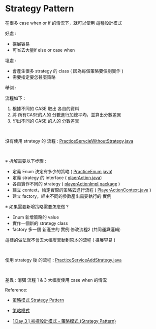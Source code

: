 # Strategy Pattern

在很多 case when or if 的情況下，就可以使用 這種設計模式 <br>

好處 :

- 擴展容易 <br>
- 可省去大量if else or case when <br>

壞處 :

- 會產生很多 strategy 的 class ( 因為每個策略要個別實作 )
- 需要指定要怎甚麼策略


舉例 :

流程如下 :
1. 根據不同的 CASE 取出 各自的資料
2. 將 所有CASE的人的 分數進行加總平均，並算出分數差異
3. 印出不同的 CASE 的人的 分數差異

<br>

沒有使用 strategy 的 流程 : [PracticeServcieWithoutStrategy.java](https://github.com/oscar51011/practice/blob/master/src/main/java/com/practice/practiceStrategy/PracticeServiceWithoutStategy.java) <br>

<br>

※ 拆解需要以下步驟 : <br>
  - 定義 Enum 決定有多少的策略 ( [PracticeEnum.java](https://github.com/oscar51011/practice/blob/master/src/main/java/com/practice/practiceStrategy/PracticeEnum.java))
  - 定義 strategy 的 interface ( [plaerAction.java](https://github.com/oscar51011/practice/blob/master/src/main/java/com/practice/practiceStrategy/playerAction/PlayerAction.java))
  - 各自實作不同的 strategy ( [playerActionImpl package](https://github.com/oscar51011/practice/tree/master/src/main/java/com/practice/practiceStrategy/playerAction) )
  - 建立 context，給定實際的策略去進行流程 ( [PlayerActionContext.java](https://github.com/oscar51011/practice/blob/master/src/main/java/com/practice/practiceStrategy/PlayerActionContext.java) )
  - 建立 factory，經由不同的參數產出需要執行的 實例
 
※ 如果需要新增策略需要怎麼做 ? 
  - Enum 新增策略的 value
  - 實作一個新的 strategy class
  - factory 多一個 新產生的 實例
  修改流程2 (共同運算邏輯)
 
 這樣的做法就不會去大幅度異動到原本的流程 ( 擴展容易 )
 
 <br>
 
使用 strategy 後 的流程 : [PracticeServiceAddStrategy.java](https://github.com/oscar51011/practice/blob/master/src/main/java/com/practice/practiceStrategy/PracticeServiceAddStrategy.java) <br>

 <br> 

差異  : 消弭 流程 1 & 3 大幅度使用 case when 的情況 


Reference:
- [策略模式 Strategy Pattern](https://skyyen999.gitbooks.io/-study-design-pattern-in-java/content/strategy.html) <br>

- [策略模式](https://www.runoob.com/design-pattern/strategy-pattern.html) <br>

- [[ Day 3 ] 初探設計模式 - 策略模式 (Strategy Pattern)](https://ithelp.ithome.com.tw/articles/10202506) <br>
